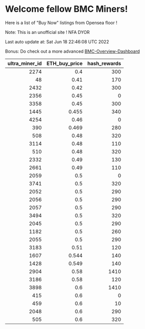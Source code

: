 # Welcome fellow BMC Miners!
Here is a list of "Buy Now" listings from Opensea floor !

Note: This is an unofficial site ! NFA DYOR

Last auto update at: Sat Jun 18 22:46:08 UTC 2022

Bonus: Do check out a more advanced [BMC-Overview-Dashboard](https://dune.com/defifunk/BMC-Overview-Dashboard)


|   ultra_miner_id |   ETH_buy_price |   hash_rewards |
|-----------------:|----------------:|---------------:|
|             2274 |           0.4   |            300 |
|               48 |           0.41  |            170 |
|             2432 |           0.42  |            300 |
|             2356 |           0.45  |              0 |
|             3358 |           0.45  |            300 |
|             1445 |           0.455 |            340 |
|             4254 |           0.46  |              0 |
|              390 |           0.469 |            280 |
|              508 |           0.48  |            320 |
|             3114 |           0.48  |            110 |
|              510 |           0.48  |            320 |
|             2332 |           0.49  |            130 |
|             2661 |           0.49  |            110 |
|             2059 |           0.5   |              0 |
|             3741 |           0.5   |            320 |
|             2052 |           0.5   |            290 |
|             2056 |           0.5   |            290 |
|             2057 |           0.5   |            290 |
|             3494 |           0.5   |            320 |
|             2045 |           0.5   |            290 |
|             1182 |           0.5   |            260 |
|             2055 |           0.5   |            290 |
|             3183 |           0.51  |            120 |
|             1607 |           0.544 |            140 |
|             1428 |           0.549 |            140 |
|             2904 |           0.58  |           1410 |
|             3186 |           0.58  |            120 |
|             3898 |           0.6   |           1410 |
|              415 |           0.6   |              0 |
|              459 |           0.6   |             10 |
|             2048 |           0.6   |            290 |
|              505 |           0.6   |            320 |